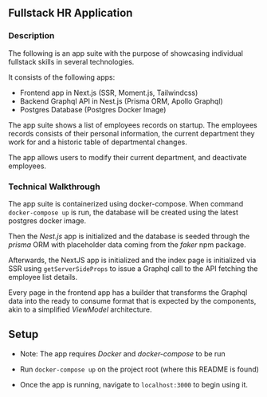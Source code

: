 ## Fullstack HR Application

### Description

The following is an app suite with the purpose of showcasing individual
fullstack skills in several technologies.

It consists of the following apps:

- Frontend app in Next.js (SSR, Moment.js, Tailwindcss)
- Backend Graphql API in Nest.js (Prisma ORM, Apollo Graphql)
- Postgres Database (Postgres Docker Image)

The app suite shows a list of employees records on startup. The employees
records consists of their personal information, the current department
they work for and a historic table of departmental changes.

The app allows users to modify their current department, and deactivate
employees.

### Technical Walkthrough

The app suite is containerized using docker-compose. When command `docker-compose up`
is run, the database will be created using the latest postgres docker image.

Then the _Nest.js_ app is initialized and the database is seeded through the _prisma_ ORM
with placeholder data coming from the _faker_ npm package.

Afterwards, the NextJS app is initialized and the index page is initialized via SSR using `getServerSideProps` to issue a Graphql call to the API fetching the employee list details.

Every page in the frontend app has a builder that transforms the Graphql data into the ready to consume format that is expected by the components, akin to a simplified _ViewModel_ architecture.

## Setup

- Note: The app requires _Docker_ and _docker-compose_ to be run

- Run `docker-compose up` on the project root (where this README is found)
- Once the app is running, navigate to `localhost:3000` to begin using it.
